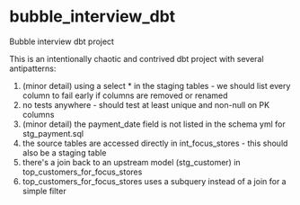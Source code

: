 # bubble_interview_dbt
Bubble interview dbt project

This is an intentionally chaotic and contrived dbt project with several antipatterns:
1. (minor detail) using a select * in the staging tables - we should list every column to fail early if columns are removed or renamed
2. no tests anywhere - should test at least unique and non-null on PK columns
3. (minor detail) the payment_date field is not listed in the schema yml for stg_payment.sql
4. the source tables are accessed directly in int_focus_stores - this should also be a staging table
5. there's a join back to an upstream model (stg_customer) in top_customers_for_focus_stores
6. top_customers_for_focus_stores uses a subquery instead of a join for a simple filter